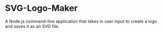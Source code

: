 # SVG-Logo-Maker
A Node.js command-line application that takes in user input to create a logo and saves it as an SVG file.
